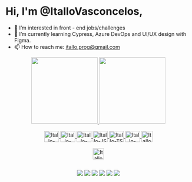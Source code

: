# Hi, I'm @ItalloVasconcelos, 
- 👀 I’m interested in front - end jobs/challenges 
- 🌱 I’m currently learning Cypress, Azure DevOps and UI/UX design with Figma.
- 📫 How to reach me: itallo.prog@gmail.com

<div align="center">
  <a href="https://github.com/ItalloVasconcelos">
  <img height="180em" src="https://github-readme-stats.vercel.app/api?username=itallovasconcelos&show_icons=true&theme=radical&include_all_commits=true&count_private=true"/>
  <img height="180em" src="https://github-readme-stats.vercel.app/api/top-langs/?username=itallovasconcelos&layout=compact&langs_count=7&theme=radical"/>
</div>
<br>
   <div  align = "center">           
<img align="center" alt="Itallo-HTML" height="30" width="40"
    src="https://cdn.jsdelivr.net/gh/devicons/devicon/icons/html5/html5-plain-wordmark.svg" />
<img align="center" alt="Itallo-CSS" height="30" width="40"
    src="https://cdn.jsdelivr.net/gh/devicons/devicon/icons/css3/css3-plain-wordmark.svg" />
<img align="center" alt="Itallo-SASS" height="30" width="40"
    src="https://cdn.jsdelivr.net/gh/devicons/devicon/icons/sass/sass-original.svg" />
<img align="center" alt="Itallo-JS" height="30" width="40"
    src="https://cdn.jsdelivr.net/gh/devicons/devicon/icons/javascript/javascript-original.svg" /> 
<img align="center" alt="Itallo-TS" height="30" width="40"                                                                               src="https://cdn.jsdelivr.net/gh/devicons/devicon/icons/typescript/typescript-plain.svg" />
<img align="center" alt="Itallo-RJS" height="30" width="40" 
    src="https://cdn.jsdelivr.net/gh/devicons/devicon/icons/react/react-original-wordmark.svg" />
 <img align="center" alt="Itallo-Cypress" height="30" width="30" 
   src="https://user-images.githubusercontent.com/74964497/208251568-4e7a57f7-22f8-4844-a81a-2e464f93f451.png" />
  </div>                 
  <br>
  <div align="center"> 
  <img  alt="Itallo-Figma" height="30"  
  src="https://user-images.githubusercontent.com/74964497/208251666-3af5b9a0-371c-4c8f-96d6-984c490d36ad.png" />
  
  </div>  
  
##
<div align = "center">
  <a href="https://www.instagram.com/itallodev/" target="_blank"><img src="https://img.shields.io/badge/-Instagram-%23E4405F?style=for-the-badge&logo=instagram&logoColor=white" target="_blank"></a>
  <a href="https://t.me/ItalloVasconcelos" target="_blank"><img src="https://img.shields.io/badge/Telegram-2CA5E0?style=for-the-badge&logo=telegram&logoColor=white" target="_blank"></a>
  <a href="https://discord.io/ItalloVasconcelos" target="_blank"><img src="https://img.shields.io/badge/Discord-7289DA?style=for-the-badge&logo=discord&logoColor=white" target="_blank"></a> 
  <a href = "mailto:itallo.prog@gmail.com"><img src="https://img.shields.io/badge/-Gmail-%23333?style=for-the-badge&logo=gmail&logoColor=white" target="_blank"></a>
  <a href="https://www.linkedin.com/in/itallo-vasconcelos-7441b4158/" target="_blank"><img src="https://img.shields.io/badge/-LinkedIn-%230077B5?style=for-the-badge&logo=linkedin&logoColor=white" target="_blank"></a> 
  <a href="https://gitlab.com/ItalloVas211" target="_blank"><img src="https://img.shields.io/badge/GitLab-330F63?style=for-the-badge&logo=gitlab&logoColor=white" target="_blank"></a> 
  </div>
  
